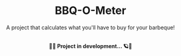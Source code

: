 <div align="center">
<h1> BBQ-O-Meter </h1>
A project that calculates what you'll have to buy for your barbeque!
</div>
<br>
<p align="center"><strong>🚀🚧 Project in development... 🪐🚧</strong></p>